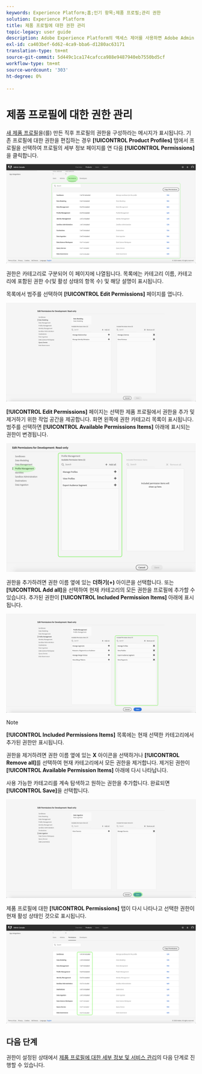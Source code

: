 ```yaml
---
keywords: Experience Platform;홈;인기 항목;제품 프로필;관리 권한
solution: Experience Platform
title: 제품 프로필에 대한 권한 관리
topic-legacy: user guide
description: Adobe Experience Platform의 액세스 제어를 사용하면 Adobe Admin Console을 사용하여 다양한 플랫폼 기능에 대한 역할 및 권한을 관리할 수 있습니다. 이 문서는 플랫폼의 제품 프로필에 대한 권한을 관리하는 방법에 대한 안내서 역할을 합니다.
exl-id: ca403bef-6d62-4ca9-bba6-d1280ac63171
translation-type: tm+mt
source-git-commit: 5d449c1ca174cafcca988e9487940eb7550bd5cf
workflow-type: tm+mt
source-wordcount: '303'
ht-degree: 0%

---
```


# 제품 프로필에 대한 권한 관리

[새 제품 프로필](#create-a-new-product-profile)을(를) 만든 직후 프로필의 권한을 구성하라는 메시지가 표시됩니다. 기존 프로필에 대한 권한을 편집하는 경우 **[!UICONTROL Product Profiles]** 탭에서 프로필을 선택하여 프로필의 세부 정보 페이지를 연 다음 **[!UICONTROL Permissions]**&#x200B;을 클릭합니다.

![프로필 권한](../images/profile-permissions.png)

권한은 카테고리로 구분되어 이 페이지에 나열됩니다. 목록에는 카테고리 이름, 카테고리에 포함된 권한 수(및 활성 상태의 항목 수) 및 해당 설명이 표시됩니다.

목록에서 범주를 선택하여 **[!UICONTROL Edit Permissions]** 페이지를 엽니다.

![편집 권한](../images/edit-permissions.png)

**[!UICONTROL Edit Permissions]** 페이지는 선택한 제품 프로필에서 권한을 추가 및 제거하기 위한 작업 공간을 제공합니다. 화면 왼쪽에 권한 카테고리 목록이 표시됩니다. 범주를 선택하면 **[!UICONTROL Available Permissions Items]** 아래에 표시되는 권한이 변경됩니다.

![change-permissions-category](../images/change-permissions-category.png)

권한을 추가하려면 권한 이름 옆에 있는 **더하기(+)** 아이콘을 선택합니다. 또는 **[!UICONTROL Add all]**&#x200B;을 선택하여 현재 카테고리의 모든 권한을 프로필에 추가할 수 있습니다. 추가된 권한이 **[!UICONTROL Included Permission Items]** 아래에 표시됩니다.

![추가 권한](../images/add-permissions.png)

>[!NOTE]
>
>**[!UICONTROL Included Permissions Items]** 목록에는 현재 선택한 카테고리에서 추가된 권한만 표시됩니다.

권한을 제거하려면 권한 이름 옆에 있는 **X** 아이콘을 선택하거나 **[!UICONTROL Remove all]**&#x200B;를 선택하여 현재 카테고리에서 모든 권한을 제거합니다. 제거된 권한이 **[!UICONTROL Available Permission Items]** 아래에 다시 나타납니다.

사용 가능한 카테고리를 계속 탐색하고 원하는 권한을 추가합니다. 완료되면 **[!UICONTROL Save]**&#x200B;을 선택합니다.

![권한 완료](../images/permissions-finish.png)

제품 프로필에 대한 **[!UICONTROL Permissions]** 탭이 다시 나타나고 선택한 권한이 현재 활성 상태인 것으로 표시됩니다.

![추가 권한](../images/added-permissions.png)

## 다음 단계

권한이 설정된 상태에서 [제품 프로필에 대한 세부 정보 및 서비스 관리](details-and-services.md)의 다음 단계로 진행할 수 있습니다.
